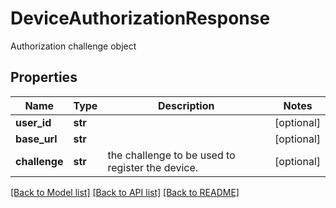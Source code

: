 # DeviceAuthorizationResponse

Authorization challenge object
## Properties
Name | Type | Description | Notes
------------ | ------------- | ------------- | -------------
**user_id** | **str** |  | [optional] 
**base_url** | **str** |  | [optional] 
**challenge** | **str** | the challenge to be used to register the device. | [optional] 

[[Back to Model list]](../README.md#documentation-for-models) [[Back to API list]](../README.md#documentation-for-api-endpoints) [[Back to README]](../README.md)


